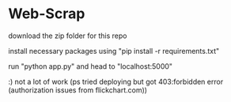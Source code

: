 # Web-Scrap
download the zip folder for this repo

install necessary packages using "pip install -r requirements.txt"

run "python app.py" and head to "localhost:5000"

:) not a lot of work (ps tried deploying but got 403:forbidden error (authorization issues from flickchart.com))
